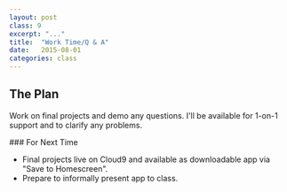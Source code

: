 ```yaml
---
layout: post
class: 9
excerpt: "..."
title:  "Work Time/Q & A"
date:   2015-08-01
categories: class
---
```

## The Plan

Work on final projects and demo any questions. I'll be available for 1-on-1 support and to clarify any problems.

<div class="notice post-todos" markdown="1">
### For Next Time

* Final projects live on Cloud9 and available as downloadable app via "Save to Homescreen".
* Prepare to informally present app to class.

</div>